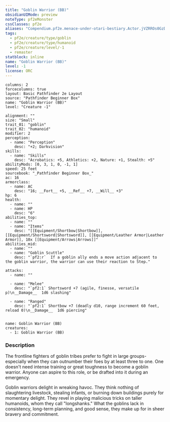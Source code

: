 ```yaml
---
title: "Goblin Warrior (BB)"
obsidianUIMode: preview
noteType: pf2eMonster
cssClasses: pf2e
aliases: "Compendium.pf2e.menace-under-otari-bestiary.Actor.jVZRROs0GzDjVrgi" 
tags:
  - pf2e/creature/type/goblin
  - pf2e/creature/type/humanoid
  - pf2e/creature/level/-1
  - remaster
statblock: inline
name: "Goblin Warrior (BB)"
level: -1
license: ORC
---
```


```statblock
columns: 2
forcecolumns: true
layout: Basic Pathfinder 2e Layout
source: "Pathfinder Beginner Box"
name: "Goblin Warrior (BB)"
level: "Creature -1"

alignment: ""
size: "Small"
trait_01: "goblin"
trait_02: "humanoid"
modifier: 2
perception:
  - name: "Perception"
    desc: "+2; Darkvision"
skills:
  - name: "Skills"
    desc: "Acrobatics: +5, Athletics: +2, Nature: +1, Stealth: +5"
abilityMods: [0, 3, 1, 0, -1, 1]
speed: 25 feet
sourcebook: "_Pathfinder Beginner Box_"
ac: 16
armorclass:
  - name: AC
    desc: "16; __Fort__ +5, __Ref__ +7, __Will__ +3"
hp: 6
health:
  - name: ""
  - name: HP
    desc: "6"
abilities_top:
  - name: ""
  - name: "Items"
    desc: "[[Equipment/Shortbow|Shortbow]], [[Equipment/Shortsword|Shortsword]], [[Equipment/Leather Armor|Leather Armor]], 10x [[Equipment/Arrows|Arrows]]"
abilities_mid:
  - name: ""
  - name: "Goblin Scuttle"
    desc: "`pf2:r`  If a goblin ally ends a move action adjacent to the goblin warrior, the warrior can use their reaction to Step."

attacks:
  - name: ""

  - name: "Melee"
    desc: "`pf2:1` Shortsword +7 (agile, finesse, versatile p)\n__Damage__  1d6 slashing"

  - name: "Ranged"
    desc: "`pf2:1` Shortbow +7 (deadly d10, range increment 60 feet, reload 0)\n__Damage__  1d6 piercing"
 
```

```encounter-table
name: Goblin Warrior (BB)
creatures:
  - 1: Goblin Warrior (BB)
```


### Description
The frontline fighters of goblin tribes prefer to fight in large groups-especially when they can outnumber their foes by at least three to one. One doesn't need intense training or great toughness to become a goblin warrior. Anyone can aspire to this role, or be drafted into it during an emergency.

Goblin warriors delight in wreaking havoc. They think nothing of slaughtering livestock, stealing infants, or burning down buildings purely for momentary delight. They revel in playing malicious tricks on taller humanoids, whom they call "longshanks." What the goblins lack in consistency, long-term planning, and good sense, they make up for in sheer bravery and commitment.
